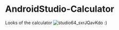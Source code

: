 # AndroidStudio-Calculator

Looks of the calculator
![studio64_sxrJQavKdo](https://github.com/Vorosic/AndroidStudio-Calculator/assets/118418211/7139bde6-b40a-4b0e-a9ae-3dd2e6c2fb05)
:)
